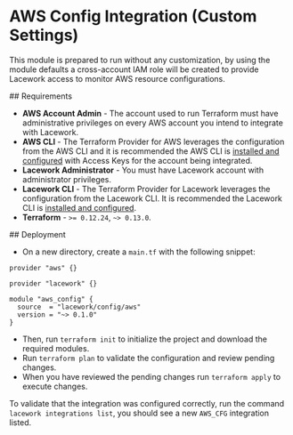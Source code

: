 # AWS Config Integration (Custom Settings)

This module is prepared to run without any customization, by using the module defaults a
cross-account IAM role will be created to provide Lacework access to monitor AWS resource
configurations.

## Requirements

* **AWS Account Admin** - The account used to run Terraform must have administrative privileges on every AWS account
you intend to integrate with Lacework.
* **AWS CLI** - The Terraform Provider for AWS leverages the configuration from the AWS CLI and it is recommended the
AWS CLI is [installed and configured](https://docs.aws.amazon.com/cli/latest/userguide/cli-chap-install.html) with Access
Keys for the account being integrated.
* **Lacework Administrator** - You must have Lacework account with administrator privileges.
* **Lacework CLI** - The Terraform Provider for Lacework leverages the configuration from the Lacework CLI. It is recommended the Lacework CLI is [installed and configured](https://github.com/lacework/go-sdk/wiki/CLI-Documentation#configuration).
* **Terraform** - `>= 0.12.24`, `~> 0.13.0`.

## Deployment

* On a new directory, create a `main.tf` with the following snippet:

```hcl
provider "aws" {}

provider "lacework" {}

module "aws_config" {
  source  = "lacework/config/aws"
  version = "~> 0.1.0"
}
```

* Then, run `terraform init` to initialize the project and download the required modules.
* Run `terraform plan` to validate the configuration and review pending changes.
* When you have reviewed the pending changes run `terraform apply` to execute changes.

To validate that the integration was configured correctly, run the command
`lacework integrations list`, you should see a new `AWS_CFG` integration listed.

